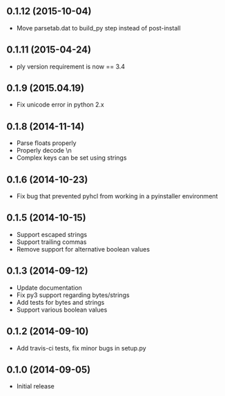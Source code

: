 0.1.12 (2015-10-04)
-------------------
* Move parsetab.dat to build_py step instead of post-install

0.1.11 (2015-04-24)
-------------------
* ply version requirement is now == 3.4

0.1.9 (2015.04.19)
------------------
* Fix unicode error in python 2.x

0.1.8 (2014-11-14)
------------------
* Parse floats properly
* Properly decode \\n
* Complex keys can be set using strings

0.1.6 (2014-10-23)
------------------
* Fix bug that prevented pyhcl from working in a pyinstaller environment

0.1.5 (2014-10-15)
------------------
* Support escaped strings
* Support trailing commas
* Remove support for alternative boolean values

0.1.3 (2014-09-12)
------------------
* Update documentation
* Fix py3 support regarding bytes/strings
* Add tests for bytes and strings
* Support various boolean values

0.1.2 (2014-09-10)
------------------
* Add travis-ci tests, fix minor bugs in setup.py

0.1.0 (2014-09-05)
------------------
* Initial release

